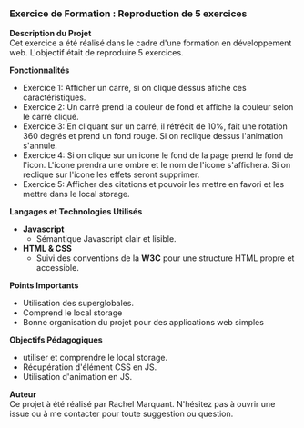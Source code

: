 ### Exercice de Formation : Reproduction de 5 exercices

**Description du Projet**  
Cet exercice a été réalisé dans le cadre d'une formation en développement web. 
L'objectif était de reproduire 5 exercices. 

**Fonctionnalités**
* Exercice 1: Afficher un carré, si on clique dessus afiche ces caractéristiques.
* Exercice 2: Un carré prend la couleur de fond et affiche la couleur selon le carré cliqué.
* Exercice 3: En cliquant sur un carré, il rétrécit de 10%, fait une rotation 360 degrés et 
prend un fond rouge. Si on reclique dessus l'animation s'annule.
* Exercice 4: Si on clique sur un icone le fond de la page prend le fond de l'icon. L'icone prendra une
ombre et le nom de l'icone s'affichera. Si on reclique sur l'icone les effets seront supprimer.
* Exercice 5: Afficher des citations et pouvoir les mettre en favori et les mettre dans le local storage.

**Langages et Technologies Utilisés**
*  **Javascript**
   * Sémantique Javascript clair et lisible.
* **HTML & CSS**
   * Suivi des conventions de la **W3C** pour une structure HTML propre et accessible.

**Points Importants**
* Utilisation des superglobales.
* Comprend le local storage
* Bonne organisation du projet pour des applications web simples
  
**Objectifs Pédagogiques**
* utiliser et comprendre le local storage.
* Récupération d'élément CSS en JS.
* Utilisation d'animation en JS. 

**Auteur**  
Ce projet à été réalisé par Rachel Marquant.
N'hésitez pas à ouvrir une issue ou à me contacter pour toute suggestion ou question.

